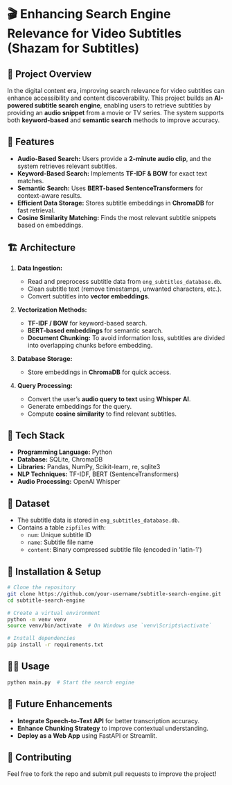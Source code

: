 # 🎬 Enhancing Search Engine Relevance for Video Subtitles (Shazam for Subtitles)

## 📌 Project Overview
In the digital content era, improving search relevance for video subtitles can enhance accessibility and content discoverability. This project builds an **AI-powered subtitle search engine**, enabling users to retrieve subtitles by providing an **audio snippet** from a movie or TV series. The system supports both **keyword-based** and **semantic search** methods to improve accuracy.

## 🚀 Features
- **Audio-Based Search:** Users provide a **2-minute audio clip**, and the system retrieves relevant subtitles.
- **Keyword-Based Search:** Implements **TF-IDF & BOW** for exact text matches.
- **Semantic Search:** Uses **BERT-based SentenceTransformers** for context-aware results.
- **Efficient Data Storage:** Stores subtitle embeddings in **ChromaDB** for fast retrieval.
- **Cosine Similarity Matching:** Finds the most relevant subtitle snippets based on embeddings.

## 🏗️ Architecture
1. **Data Ingestion:**
   - Read and preprocess subtitle data from `eng_subtitles_database.db`.
   - Clean subtitle text (remove timestamps, unwanted characters, etc.).
   - Convert subtitles into **vector embeddings**.
   
2. **Vectorization Methods:**
   - **TF-IDF / BOW** for keyword-based search.
   - **BERT-based embeddings** for semantic search.
   - **Document Chunking:** To avoid information loss, subtitles are divided into overlapping chunks before embedding.

3. **Database Storage:**
   - Store embeddings in **ChromaDB** for quick access.

4. **Query Processing:**
   - Convert the user’s **audio query to text** using **Whisper AI**.
   - Generate embeddings for the query.
   - Compute **cosine similarity** to find relevant subtitles.

## 🔧 Tech Stack
- **Programming Language:** Python
- **Database:** SQLite, ChromaDB
- **Libraries:** Pandas, NumPy, Scikit-learn, re, sqlite3
- **NLP Techniques:** TF-IDF, BERT (SentenceTransformers)
- **Audio Processing:** OpenAI Whisper

## 📂 Dataset
- The subtitle data is stored in `eng_subtitles_database.db`.
- Contains a table `zipfiles` with:
  - `num`: Unique subtitle ID
  - `name`: Subtitle file name
  - `content`: Binary compressed subtitle file (encoded in 'latin-1')

## 📜 Installation & Setup
```bash
# Clone the repository
git clone https://github.com/your-username/subtitle-search-engine.git
cd subtitle-search-engine

# Create a virtual environment
python -m venv venv
source venv/bin/activate  # On Windows use `venv\Scripts\activate`

# Install dependencies
pip install -r requirements.txt
```

## 🏃‍♂️ Usage
```python
python main.py  # Start the search engine
```

## 📌 Future Enhancements
- **Integrate Speech-to-Text API** for better transcription accuracy.
- **Enhance Chunking Strategy** to improve contextual understanding.
- **Deploy as a Web App** using FastAPI or Streamlit.

## 🤝 Contributing
Feel free to fork the repo and submit pull requests to improve the project!

